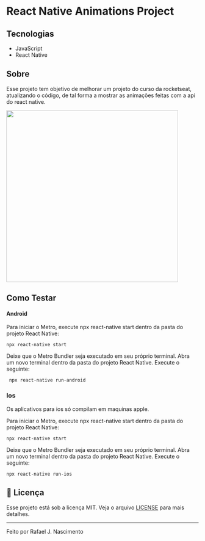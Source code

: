 # React Native Animations Project


## Tecnologias

- JavaScript
- React Native

## Sobre

Esse projeto tem objetivo de melhorar um projeto do curso da rocketseat, atualizando o código, de tal forma a mostrar as animações feitas com a api do react native.

<img src="https://github.com/RafaelJNascimento/react-native-animations/blob/master/public/projeto.gif" width="450">


## Como Testar

#### Android

Para iniciar o Metro, execute npx react-native start dentro da pasta do projeto React Native:

``npx react-native start``

Deixe que o Metro Bundler seja executado em seu próprio terminal. Abra um novo terminal dentro da pasta do projeto React Native. Execute o seguinte:

`` npx react-native run-android``
  
  ### Ios
  
Os aplicativos para ios só compilam em maquinas apple.

Para iniciar o Metro, execute npx react-native start dentro da pasta do projeto React Native:

``npx react-native start``

Deixe que o Metro Bundler seja executado em seu próprio terminal. Abra um novo terminal dentro da pasta do projeto React Native. Execute o seguinte:
  
``npx react-native run-ios``

## :memo: Licença

Esse projeto está sob a licença MIT. Veja o arquivo [LICENSE](LICENSE.md) para mais detalhes.

---

Feito por Rafael J. Nascimento
